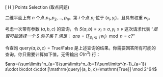 [ H ] Points Selection (取点问题)

二维平面上有 $n$ 个点 $p_1, p_2, \dots, p_n$。第 $i$ 个点 $p_i$ 位于 $(x_i, y_i)$，且具有权重 $w_i$。

考虑一次带有参数 $(a, b, c)$ 的查询，令 $S(a, b) = {x_i \le a, y_i \le v}$ 这次请求代表 “*是否可能选择一个 $S$ 的子集 $T$ 满足：* $ans=(\sum_{p_i\in T}w_i) \mod n = c$*?*”

令查询 $\mathrm{query}(a, b, c) = \mathrm{True / False}$ 是上述查询的结果。你需要回答所有可能的查询。你只需要计算如下值，无需输出 $O(n^3)$ 行：

$ans=(\sum\limits^n_{a=1}\sum\limits^n_{b=1}\sum\limits^{n-1}_{a=1}) a\cdot b\cdot c\cdot [\mathrm{query}(a, b, c)=\mathrm{True}] \mod 2^64$

